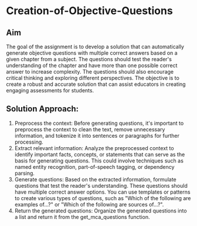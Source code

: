 # Creation-of-Objective-Questions

## Aim
The goal of the assignment is to develop a solution that can automatically
generate objective questions with multiple correct answers based on a given
chapter from a subject. The questions should test the reader's understanding of
the chapter and have more than one possible correct answer to increase
complexity. The questions should also encourage critical thinking and exploring
different perspectives. The objective is to create a robust and accurate solution
that can assist educators in creating engaging assessments for students.
## Solution Approach:
1. Preprocess the context: Before generating questions, it's important to preprocess the context to clean the text, remove unnecessary information, and tokenize it into sentences or paragraphs for further processing.
2. Extract relevant information: Analyze the preprocessed context to identify important facts, concepts, or statements that can serve as the basis for generating questions. This could involve techniques such as named entity recognition, part-of-speech tagging, or dependency parsing.
3. Generate questions: Based on the extracted information, formulate questions that test the reader's understanding. These questions should have multiple correct answer options. You can use templates or patterns to create various types of questions, such as "Which of the following are examples of...?" or "Which of the following are sources of...?".
4. Return the generated questions: Organize the generated questions into a list and return it from the get_mca_questions function.
